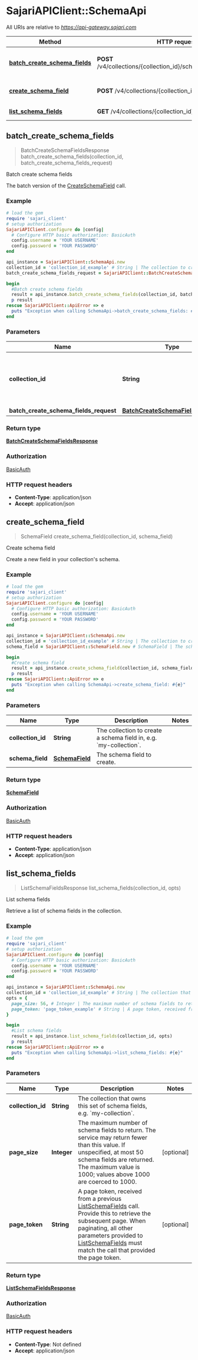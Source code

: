 # SajariAPIClient::SchemaApi

All URIs are relative to *https://api-gateway.sajari.com*

| Method | HTTP request | Description |
| ------ | ------------ | ----------- |
| [**batch_create_schema_fields**](SchemaApi.md#batch_create_schema_fields) | **POST** /v4/collections/{collection_id}/schemaFields:batchCreate | Batch create schema fields |
| [**create_schema_field**](SchemaApi.md#create_schema_field) | **POST** /v4/collections/{collection_id}/schemaFields | Create schema field |
| [**list_schema_fields**](SchemaApi.md#list_schema_fields) | **GET** /v4/collections/{collection_id}/schemaFields | List schema fields |


## batch_create_schema_fields

> BatchCreateSchemaFieldsResponse batch_create_schema_fields(collection_id, batch_create_schema_fields_request)

Batch create schema fields

The batch version of the [CreateSchemaField](/api#operation/CreateSchemaField) call.

### Example

```ruby
# load the gem
require 'sajari_client'
# setup authorization
SajariAPIClient.configure do |config|
  # Configure HTTP basic authorization: BasicAuth
  config.username = 'YOUR USERNAME'
  config.password = 'YOUR PASSWORD'
end

api_instance = SajariAPIClient::SchemaApi.new
collection_id = 'collection_id_example' # String | The collection to create the schema fields in, e.g. `my-collection`.
batch_create_schema_fields_request = SajariAPIClient::BatchCreateSchemaFieldsRequest.new # BatchCreateSchemaFieldsRequest | 

begin
  #Batch create schema fields
  result = api_instance.batch_create_schema_fields(collection_id, batch_create_schema_fields_request)
  p result
rescue SajariAPIClient::ApiError => e
  puts "Exception when calling SchemaApi->batch_create_schema_fields: #{e}"
end
```

### Parameters

| Name | Type | Description | Notes |
| ---- | ---- | ----------- | ----- |
| **collection_id** | **String** | The collection to create the schema fields in, e.g. &#x60;my-collection&#x60;. |  |
| **batch_create_schema_fields_request** | [**BatchCreateSchemaFieldsRequest**](BatchCreateSchemaFieldsRequest.md) |  |  |

### Return type

[**BatchCreateSchemaFieldsResponse**](BatchCreateSchemaFieldsResponse.md)

### Authorization

[BasicAuth](../README.md#BasicAuth)

### HTTP request headers

- **Content-Type**: application/json
- **Accept**: application/json


## create_schema_field

> SchemaField create_schema_field(collection_id, schema_field)

Create schema field

Create a new field in your collection's schema.

### Example

```ruby
# load the gem
require 'sajari_client'
# setup authorization
SajariAPIClient.configure do |config|
  # Configure HTTP basic authorization: BasicAuth
  config.username = 'YOUR USERNAME'
  config.password = 'YOUR PASSWORD'
end

api_instance = SajariAPIClient::SchemaApi.new
collection_id = 'collection_id_example' # String | The collection to create a schema field in, e.g. `my-collection`.
schema_field = SajariAPIClient::SchemaField.new # SchemaField | The schema field to create.

begin
  #Create schema field
  result = api_instance.create_schema_field(collection_id, schema_field)
  p result
rescue SajariAPIClient::ApiError => e
  puts "Exception when calling SchemaApi->create_schema_field: #{e}"
end
```

### Parameters

| Name | Type | Description | Notes |
| ---- | ---- | ----------- | ----- |
| **collection_id** | **String** | The collection to create a schema field in, e.g. &#x60;my-collection&#x60;. |  |
| **schema_field** | [**SchemaField**](SchemaField.md) | The schema field to create. |  |

### Return type

[**SchemaField**](SchemaField.md)

### Authorization

[BasicAuth](../README.md#BasicAuth)

### HTTP request headers

- **Content-Type**: application/json
- **Accept**: application/json


## list_schema_fields

> ListSchemaFieldsResponse list_schema_fields(collection_id, opts)

List schema fields

Retrieve a list of schema fields in the collection.

### Example

```ruby
# load the gem
require 'sajari_client'
# setup authorization
SajariAPIClient.configure do |config|
  # Configure HTTP basic authorization: BasicAuth
  config.username = 'YOUR USERNAME'
  config.password = 'YOUR PASSWORD'
end

api_instance = SajariAPIClient::SchemaApi.new
collection_id = 'collection_id_example' # String | The collection that owns this set of schema fields, e.g. `my-collection`.
opts = {
  page_size: 56, # Integer | The maximum number of schema fields to return. The service may return fewer than this value.  If unspecified, at most 50 schema fields are returned.  The maximum value is 1000; values above 1000 are coerced to 1000.
  page_token: 'page_token_example' # String | A page token, received from a previous [ListSchemaFields](/api#operation/ListSchemaFields) call.  Provide this to retrieve the subsequent page.  When paginating, all other parameters provided to [ListSchemaFields](/api#operation/ListSchemaFields) must match the call that provided the page token.
}

begin
  #List schema fields
  result = api_instance.list_schema_fields(collection_id, opts)
  p result
rescue SajariAPIClient::ApiError => e
  puts "Exception when calling SchemaApi->list_schema_fields: #{e}"
end
```

### Parameters

| Name | Type | Description | Notes |
| ---- | ---- | ----------- | ----- |
| **collection_id** | **String** | The collection that owns this set of schema fields, e.g. &#x60;my-collection&#x60;. |  |
| **page_size** | **Integer** | The maximum number of schema fields to return. The service may return fewer than this value.  If unspecified, at most 50 schema fields are returned.  The maximum value is 1000; values above 1000 are coerced to 1000. | [optional] |
| **page_token** | **String** | A page token, received from a previous [ListSchemaFields](/api#operation/ListSchemaFields) call.  Provide this to retrieve the subsequent page.  When paginating, all other parameters provided to [ListSchemaFields](/api#operation/ListSchemaFields) must match the call that provided the page token. | [optional] |

### Return type

[**ListSchemaFieldsResponse**](ListSchemaFieldsResponse.md)

### Authorization

[BasicAuth](../README.md#BasicAuth)

### HTTP request headers

- **Content-Type**: Not defined
- **Accept**: application/json

